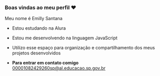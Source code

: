 ### Boas vindas ao meu perfil ❤️

Meu nome é Emilly Santana

- Estou estudando na Alura
- Estou me desenvolvendo na linguagem JavaScript
- Utilizo esse espaço para organização e compartilhamento dos meus projetos desenvolvidos

- **Para entrar em contato comigo**
  00001082429260sp@al.educacao.sp.gov.br
